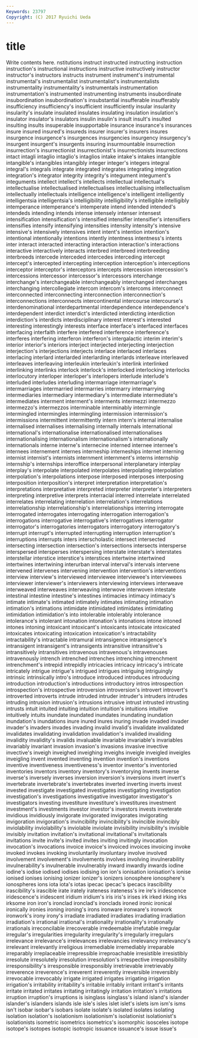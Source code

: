 ```yaml
---
Keywords: 23797 
Copyright: (C) 2017 Ryuichi Ueda
---
```


# title

Write contents here.
nstitutions instruct instructed instructing instruction instruction's instructional instructions instructive instructively
instructor instructor's instructors instructs instrument instrument's instrumental instrumental's instrumentalist instrumentalist's
instrumentalists instrumentality instrumentality's instrumentals instrumentation instrumentation's instrumented instrumenting instruments insubordinate
insubordination insubordination's insubstantial insufferable insufferably insufficiency insufficiency's insufficient insufficiently insular
insularity insularity's insulate insulated insulates insulating insulation insulation's insulator insulator's
insulators insulin insulin's insult insult's insulted insulting insults insuperable insupportable
insurance insurance's insurances insure insured insured's insureds insurer insurer's insurers
insures insurgence insurgence's insurgences insurgencies insurgency insurgency's insurgent insurgent's insurgents
insuring insurmountable insurrection insurrection's insurrectionist insurrectionist's insurrectionists insurrections intact intagli
intaglio intaglio's intaglios intake intake's intakes intangible intangible's intangibles intangibly
integer integer's integers integral integral's integrals integrate integrated integrates integrating
integration integration's integrator integrity integrity's integument integument's integuments intellect intellect's
intellects intellectual intellectual's intellectualise intellectualised intellectualises intellectualising intellectualism intellectually intellectuals
intelligence intelligence's intelligent intelligently intelligentsia intelligentsia's intelligibility intelligibility's intelligible intelligibly
intemperance intemperance's intemperate intend intended intended's intendeds intending intends intense
intensely intenser intensest intensification intensification's intensified intensifier intensifier's intensifiers intensifies
intensify intensifying intensities intensity intensity's intensive intensive's intensively intensives intent
intent's intention intention's intentional intentionally intentions intently intentness intentness's intents
inter interact interacted interacting interaction interaction's interactions interactive interactively interacts
interbred interbreed interbreeding interbreeds intercede interceded intercedes interceding intercept intercept's
intercepted intercepting interception interception's interceptions interceptor interceptor's interceptors intercepts intercession
intercession's intercessions intercessor intercessor's intercessors interchange interchange's interchangeable interchangeably interchanged
interchanges interchanging intercollegiate intercom intercom's intercoms interconnect interconnected interconnecting interconnection
interconnection's interconnections interconnects intercontinental intercourse intercourse's interdenominational interdepartmental interdependence interdependence's
interdependent interdict interdict's interdicted interdicting interdiction interdiction's interdicts interdisciplinary interest
interest's interested interesting interestingly interests interface interface's interfaced interfaces interfacing
interfaith interfere interfered interference interference's interferes interfering interferon interferon's intergalactic
interim interim's interior interior's interiors interject interjected interjecting interjection interjection's
interjections interjects interlace interlaced interlaces interlacing interlard interlarded interlarding interlards
interleave interleaved interleaves interleaving interleukin interleukin's interlink interlinked interlinking interlinks
interlock interlock's interlocked interlocking interlocks interlocutory interloper interloper's interlopers interlude
interlude's interluded interludes interluding intermarriage intermarriage's intermarriages intermarried intermarries intermarry
intermarrying intermediaries intermediary intermediary's intermediate intermediate's intermediates interment interment's interments
intermezzi intermezzo intermezzo's intermezzos interminable interminably intermingle intermingled intermingles intermingling
intermission intermission's intermissions intermittent intermittently intern intern's internal internalise internalised
internalises internalising internally internals international international's internationalise internationalised internationalises internationalising
internationalism internationalism's internationally internationals interne interne's internecine interned internee internee's
internees internement internes interneship interneships internet interning internist internist's internists
internment internment's interns internship internship's internships interoffice interpersonal interplanetary interplay
interplay's interpolate interpolated interpolates interpolating interpolation interpolation's interpolations interpose interposed
interposes interposing interposition interposition's interpret interpretation interpretation's interpretations interpretative interpreted
interpreter interpreter's interpreters interpreting interpretive interprets interracial interred interrelate interrelated
interrelates interrelating interrelation interrelation's interrelations interrelationship interrelationship's interrelationships interring interrogate
interrogated interrogates interrogating interrogation interrogation's interrogations interrogative interrogative's interrogatives interrogator
interrogator's interrogatories interrogators interrogatory interrogatory's interrupt interrupt's interrupted interrupting interruption
interruption's interruptions interrupts inters interscholastic intersect intersected intersecting intersection intersection's
intersections intersects intersperse interspersed intersperses interspersing interstate interstate's interstates interstellar
interstice interstice's interstices intertwine intertwined intertwines intertwining interurban interval interval's
intervals intervene intervened intervenes intervening intervention intervention's interventions interview interview's
interviewed interviewee interviewee's interviewees interviewer interviewer's interviewers interviewing interviews interweave
interweaved interweaves interweaving interwove interwoven intestate intestinal intestine intestine's intestines
intimacies intimacy intimacy's intimate intimate's intimated intimately intimates intimating intimation
intimation's intimations intimidate intimidated intimidates intimidating intimidation intimidation's into intolerable
intolerably intolerance intolerance's intolerant intonation intonation's intonations intone intoned intones
intoning intoxicant intoxicant's intoxicants intoxicate intoxicated intoxicates intoxicating intoxication intoxication's
intractability intractability's intractable intramural intransigence intransigence's intransigent intransigent's intransigents intransitive
intransitive's intransitively intransitives intravenous intravenous's intravenouses intravenously intrench intrenched intrenches
intrenching intrenchment intrenchment's intrepid intrepidly intricacies intricacy intricacy's intricate intricately
intrigue intrigue's intrigued intrigues intriguing intriguingly intrinsic intrinsically intro's introduce
introduced introduces introducing introduction introduction's introductions introductory intros introspection introspection's
introspective introversion introversion's introvert introvert's introverted introverts intrude intruded intruder
intruder's intruders intrudes intruding intrusion intrusion's intrusions intrusive intrust intrusted
intrusting intrusts intuit intuited intuiting intuition intuition's intuitions intuitive intuitively
intuits inundate inundated inundates inundating inundation inundation's inundations inure inured
inures inuring invade invaded invader invader's invaders invades invading invalid
invalid's invalidate invalidated invalidates invalidating invalidation invalidation's invalided invaliding invalidity
invalidity's invalids invaluable invariable invariable's invariables invariably invariant invasion invasion's
invasions invasive invective invective's inveigh inveighed inveighing inveighs inveigle inveigled
inveigles inveigling invent invented inventing invention invention's inventions inventive inventiveness
inventiveness's inventor inventor's inventoried inventories inventors inventory inventory's inventorying invents
inverse inverse's inversely inverses inversion inversion's inversions invert invert's invertebrate
invertebrate's invertebrates inverted inverting inverts invest invested investigate investigated investigates
investigating investigation investigation's investigations investigative investigator investigator's investigators investing investiture
investiture's investitures investment investment's investments investor investor's investors invests inveterate
invidious invidiously invigorate invigorated invigorates invigorating invigoration invigoration's invincibility invincibility's
invincible invincibly inviolability inviolability's inviolable inviolate invisibility invisibility's invisible invisibly
invitation invitation's invitational invitational's invitationals invitations invite invite's invited invites
inviting invitingly invocation invocation's invocations invoice invoice's invoiced invoices invoicing
invoke invoked invokes invoking involuntarily involuntary involve involved involvement involvement's
involvements involves involving invulnerability invulnerability's invulnerable invulnerably inward inwardly inwards
iodine iodine's iodise iodised iodises iodising ion ion's ionisation ionisation's
ionise ionised ionises ionising ionizer ionizer's ionizers ionosphere ionosphere's ionospheres
ions iota iota's iotas ipecac ipecac's ipecacs irascibility irascibility's irascible
irate irately irateness irateness's ire ire's iridescence iridescence's iridescent iridium
iridium's iris iris's irises irk irked irking irks irksome iron
iron's ironclad ironclad's ironclads ironed ironic ironical ironically ironies ironing
ironing's irons ironware ironware's ironwork ironwork's irony irony's irradiate irradiated
irradiates irradiating irradiation irradiation's irrational irrational's irrationality irrationality's irrationally irrationals
irreconcilable irrecoverable irredeemable irrefutable irregular irregular's irregularities irregularity irregularity's irregularly
irregulars irrelevance irrelevance's irrelevances irrelevancies irrelevancy irrelevancy's irrelevant irrelevantly irreligious
irremediable irremediably irreparable irreparably irreplaceable irrepressible irreproachable irresistible irresistibly irresolute
irresolutely irresolution irresolution's irrespective irresponsibility irresponsibility's irresponsible irresponsibly irretrievable irretrievably
irreverence irreverence's irreverent irreverently irreversible irreversibly irrevocable irrevocably irrigate irrigated
irrigates irrigating irrigation irrigation's irritability irritability's irritable irritably irritant irritant's
irritants irritate irritated irritates irritating irritatingly irritation irritation's irritations irruption
irruption's irruptions is isinglass isinglass's island island's islander islander's islanders
islands isle isle's isles islet islet's islets ism ism's isms
isn't isobar isobar's isobars isolate isolate's isolated isolates isolating isolation
isolation's isolationism isolationism's isolationist isolationist's isolationists isometric isometrics isometrics's isomorphic
isosceles isotope isotope's isotopes isotopic isotropic issuance issuance's issue issue's
